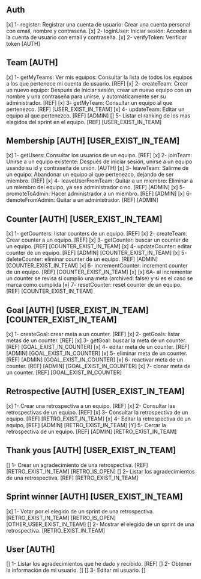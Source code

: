 ## Auth

[x] 1- register: Registrar una cuenta de usuario: Crear una cuenta personal con email, nombre y contraseña.
[x] 2- loginUser: Iniciar sesión: Acceder a la cuenta de usuario con email y contraseña.
[x] 2- verifyToken: Verificar token [AUTH]

## Team [AUTH]

[x] 1- getMyTeams: Ver mis equipos: Consultar la lista de todos los equipos a los que pertenece mi cuenta de usuario. [REF]
[x] 2- createTeam: Crear un nuevo equipo: Después de iniciar sesión, crear un nuevo equipo con un nombre y una contraseña para unirse, y automáticamente ser su administrador. [REF]
[x] 3- getMyTeam: Consultar un equipo al que pertenezco. [REF] [USER_EXIST_IN_TEAM]
[x] 4- updateTeam: Editar un equipo al que pertenezco. [REF] [ADMIN]
[] 5- Listar el ranking de los mas elegidos del sprint en el equipo. [REF] [USER_EXIST_IN_TEAM]

## Membership [AUTH] [USER_EXIST_IN_TEAM]

[x] 1- getUsers: Consultar los usuarios de un equipo. [REF]
[x] 2- joinTeam: Unirse a un equipo existente: Después de iniciar sesión, unirse a un equipo usando su id y contraseña de unión. [AUTH]
[x] 3- leaveTeam: Salirme de un equipo: Abandonar un equipo al que pertenezco, dejando de ser miembro. [REF]
[x] 4- leaveUserFromTeam: Quitar a un miembro: Eliminar a un miembro del equipo, ya sea administrador o no. [REF] [ADMIN]
[x] 5- promoteToAdmin: Hacer administrador a un miembro. [REF] [ADMIN]
[x] 6- demoteFromAdmin: Quitar a un administrador. [REF] [ADMIN]

## Counter [AUTH] [USER_EXIST_IN_TEAM]

[x] 1- getCounters: listar counters de un equipo. [REF]
[x] 2- createTeam: Crear counter a un equipo. [REF]
[x] 3- getCounter: buscar un counter de un equipo. [REF] [COUNTER_EXIST_IN_TEAM]
[x] 4- updateCounter: editar counter de un equipo. [REF] [ADMIN] [COUNTER_EXIST_IN_TEAM]
[x] 5- deleteCounter: eliminar counter de un equipo. [REF] [ADMIN] [COUNTER_EXIST_IN_TEAM]
[x] 6- incrementCounter: increment counter de un equipo. [REF] [COUNTER_EXIST_IN_TEAM]
[x] [x] 6A- al incrementar un counter se revisa si cumplió una meta (archived: false) y si es el caso se marca como cumplida
[x] 7- resetCounter: reset counter de un equipo. [REF] [COUNTER_EXIST_IN_TEAM]

## Goal [AUTH] [USER_EXIST_IN_TEAM] [COUNTER_EXIST_IN_TEAM]

[x] 1- createGoal: crear meta a un counter. [REF]
[x] 2- getGoals: listar metas de un counter. [REF]
[x] 3- getGoal: buscar la meta de un counter. [REF] [GOAL_EXIST_IN_COUNTER]
[x] 4- editar meta de un counter. [REF] [ADMIN] [GOAL_EXIST_IN_COUNTER]
[x] 5- eliminar meta de un counter. [REF] [ADMIN] [GOAL_EXIST_IN_COUNTER]
[x] 6- reactivar meta de un counter. [REF] [ADMIN] [GOAL_EXIST_IN_COUNTER]
[x] 7- clonar meta de un counter. [REF] [GOAL_EXIST_IN_COUNTER]

## Retrospective [AUTH] [USER_EXIST_IN_TEAM]

[x] 1- Crear una retrospectiva a un equipo. [REF]
[x] 2- Consultar las retrospectivas de un equipo. [REF]
[x] 3- Consultar la retrospectiva de un equipo. [REF] [RETRO_EXIST_IN_TEAM]
[x] 4- Editar la retrospectiva de un equipo, [REF] [ADMIN] [RETRO_EXIST_IN_TEAM]
[Y] 5- Cerrar la retrospectiva de un equipo. [REF] [ADMIN] [RETRO_EXIST_IN_TEAM]

## Thank yous [AUTH] [USER_EXIST_IN_TEAM]

[] 1- Crear un agradecimiento de una retrospectiva. [REF] [RETRO_EXIST_IN_TEAM] [RETRO_IS_OPEN]
[] 2- Listar los agradecimientos de una retrospectiva. [REF] [RETRO_EXIST_IN_TEAM]

## Sprint winner [AUTH] [USER_EXIST_IN_TEAM]

[x] 1- Votar por el elegido de un sprint de una retrospectiva. [RETRO_EXIST_IN_TEAM] [RETRO_IS_OPEN][OTHER_USER_EXIST_IN_TEAM]
[] 2- Mostrar el elegido de un sprint de una retrospectiva. [RETRO_EXIST_IN_TEAM] 

## User [AUTH]

[] 1- Listar los agradecimientos que he dado y recibido. [REF]
[] 2- Obtener la información de mi usuario. []
[] 3- Editar mi usuario. []
